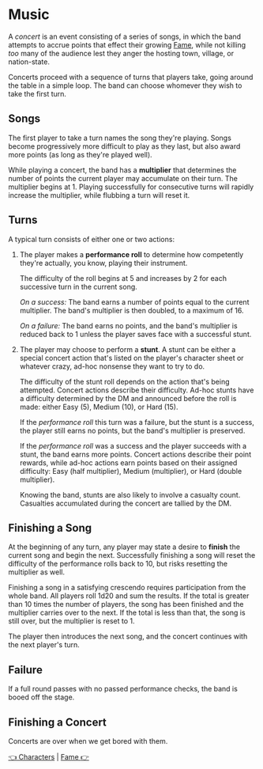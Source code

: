 # Music

A *concert* is an event consisting of a series of songs, in which the band attempts to accrue points that effect their growing [Fame](fame.md), while not killing *too* many of the audience lest they anger the hosting town, village, or nation-state.

Concerts proceed with a sequence of turns that players take, going around the table in a simple loop. The band can choose whomever they wish to take the first turn.

## Songs

The first player to take a turn names the song they're playing. Songs become progressively more difficult to play as they last, but also award more points (as long as they're played well).

While playing a concert, the band has a **multiplier** that determines the number of points the current player may accumulate on their turn. The multiplier begins at 1. Playing successfully for consecutive turns will rapidly increase the multiplier, while flubbing a turn will reset it.

## Turns

A typical turn consists of either one or two actions:

1. The player makes a **performance roll** to determine how competently they're actually, you know, playing their instrument.

   The difficulty of the roll begins at 5 and increases by 2 for each successive turn in the current song.

   *On a success:* The band earns a number of points equal to the current multiplier. The band's multiplier is then doubled, to a maximum of 16.

   *On a failure:* The band earns no points, and the band's multiplier is reduced back to 1 unless the player saves face with a successful stunt.

2. The player may choose to perform a **stunt**. A stunt can be either a special concert action that's listed on the player's character sheet or whatever crazy, ad-hoc nonsense they want to try to do.

   The difficulty of the stunt roll depends on the action that's being attempted. Concert actions describe their difficulty. Ad-hoc stunts have a difficulty determined by the DM and announced before the roll is made: either Easy (5), Medium (10), or Hard (15).

   If the *performance roll* this turn was a failure, but the stunt is a success, the player still earns no points, but the band's multiplier is preserved.

   If the *performance roll* was a success and the player succeeds with a stunt, the band earns more points. Concert actions describe their point rewards, while ad-hoc actions earn points based on their assigned difficulty: Easy (half multiplier), Medium (multiplier), or Hard (double multiplier).

   Knowing the band, stunts are also likely to involve a casualty count. Casualties accumulated during the concert are tallied by the DM.

## Finishing a Song

At the beginning of any turn, any player may state a desire to **finish** the current song and begin the next. Successfully finishing a song will reset the difficulty of the performance rolls back to 10, but risks resetting the multiplier as well.

Finishing a song in a satisfying crescendo requires participation from the whole band. All players roll 1d20 and sum the results. If the total is greater than 10 times the number of players, the song has been finished and the multiplier carries over to the next. If the total is less than that, the song is still over, but the multiplier is reset to 1.

The player then introduces the next song, and the concert continues with the next player's turn.

## Failure

If a full round passes with no passed performance checks, the band is booed off the stage.

## Finishing a Concert

Concerts are over when we get bored with them.

[:point_left: Characters](./characters.md) | [Fame :point_right:](./fame.md)
